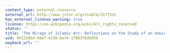 ```yaml
---
content_type: external-resource
external_url: http://www.jstor.org/stable/3177331
has_external_license_warning: true
license: https://en.wikipedia.org/wiki/All_rights_reserved
status: ''
title: 'The Mirage of Islamic Art: Reflections on the Study of an Unwieldy Field'
uid: 9e1228bd-48e7-4230-ba7e-178b3f83bd5b
wayback_url: ''
---
```

